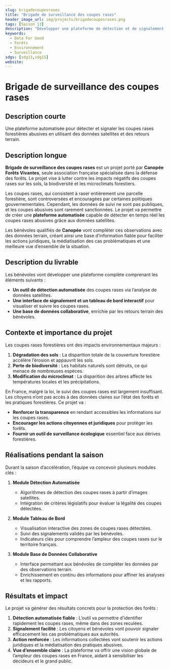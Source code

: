 ```yaml
---
slug: brigadecoupesrases
title: "Brigade de surveillance des coupes rases"
header_image_url: img/projects/brigadecoupesrases.png
tags: [Saison 13]
description: "Développer une plateforme de détection et de signalement des coupes rases forestières abusives à partir des données satellites."
keywords:
  - Data For Good
  - Forêts
  - Environnement
  - Surveillance
sdgs: [sdg13,sdg15]
website: 
---
```


# Brigade de surveillance des coupes rases

## Description courte
Une plateforme automatisée pour détecter et signaler les coupes rases forestières abusives en utilisant des données satellites et des retours terrain.

## Description longue
**Brigade de surveillance des coupes rases** est un projet porté par **Canopée Forêts Vivantes**, seule association française spécialisée dans la défense des forêts. Le projet vise à lutter contre les impacts négatifs des coupes rases sur les sols, la biodiversité et les microclimats forestiers. 

Les coupes rases, qui consistent à raser entièrement une parcelle forestière, sont controversées et encouragées par certaines politiques gouvernementales. Cependant, les données de suivi ne sont pas publiques, et les coupes abusives sont rarement sanctionnées. Le projet va permettre de créer une **plateforme automatisée** capable de détecter en temps réel les coupes rases abusives grâce aux données satellites. 

Les bénévoles qualifiés de **Canopée** vont compléter ces observations avec des données terrain, créant ainsi une base d’information fiable pour faciliter les actions juridiques, la médiatisation des cas problématiques et une meilleure vue d’ensemble de la situation.

## Description du livrable
Les bénévoles vont développer une plateforme complète comprenant les éléments suivants :
- **Un outil de détection automatisée** des coupes rases via l’analyse de données satellites.
- **Une interface de signalement et un tableau de bord interactif** pour visualiser et suivre les coupes rases.
- **Une base de données collaborative**, enrichie par les retours terrain des bénévoles.

## Contexte et importance du projet
Les coupes rases forestières ont des impacts environnementaux majeurs :
1. **Dégradation des sols** : La disparition totale de la couverture forestière accélère l’érosion et appauvrit les sols.
2. **Perte de biodiversité** : Les habitats naturels sont détruits, ce qui menace de nombreuses espèces.
3. **Modification du microclimat** : La disparition des arbres affecte les températures locales et les précipitations.

En France, malgré la loi, le suivi des coupes rases est largement insuffisant. Les citoyens n’ont pas accès à des données claires sur l’état des forêts et les pratiques forestières. Ce projet va :
- **Renforcer la transparence** en rendant accessibles les informations sur les coupes rases.
- **Encourager les actions citoyennes et juridiques** pour protéger les forêts.
- **Fournir un outil de surveillance écologique** essentiel face aux dérives forestières.

## Réalisations pendant la saison
Durant la saison d’accélération, l’équipe va concevoir plusieurs modules clés :

1. **Module Détection Automatisée**
   - Algorithmes de détection des coupes rases à partir d’images satellites.
   - Intégration de critères législatifs pour évaluer la légalité des coupes détectées.

2. **Module Tableau de Bord**
   - Visualisation interactive des zones de coupes rases détectées.
   - Suivi des signalements validés par les bénévoles.
   - Indicateurs clés pour comprendre l’ampleur des coupes rases sur le territoire français.

3. **Module Base de Données Collaborative**
   - Interface permettant aux bénévoles de compléter les données par des observations terrain.
   - Enrichissement en continu des informations pour affiner les analyses et les rapports.

## Résultats et impact
Le projet va générer des résultats concrets pour la protection des forêts :
1. **Détection automatisée fiable** : L’outil va permettre d’identifier rapidement les coupes rases, même dans des zones reculées.
2. **Signalement facilité** : Les citoyens et bénévoles vont pouvoir signaler efficacement les cas problématiques aux autorités.
3. **Action renforcée** : Les informations collectées vont soutenir les actions juridiques et la médiatisation des pratiques abusives.
4. **Vue d’ensemble claire** : La plateforme va offrir une vision globale de l’ampleur des coupes rases en France, aidant à sensibiliser les décideurs et le grand public.
